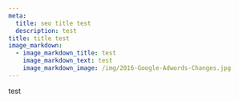 ```yaml
---
meta:
  title: seo title test
  description: test
title: title test
image_markdown:
  - image_markdown_title: test
    image_markdown_text: test
    image_markdown_image: /img/2016-Google-Adwords-Changes.jpg
---
```

test